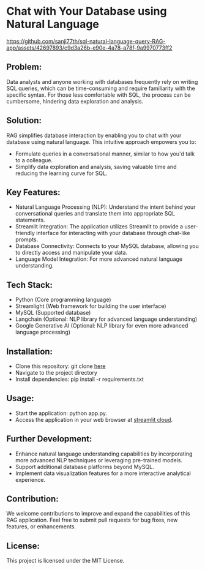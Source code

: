 # Chat with Your Database using Natural Language



https://github.com/sanji77th/sql-natural-language-query-RAG-app/assets/42697893/c9d3a26b-e90e-4a78-a78f-9a9970773ff2



## Problem:
Data analysts and anyone working with databases frequently rely on writing SQL queries, which can be time-consuming and require familiarity with the specific syntax.
For those less comfortable with SQL, the process can be cumbersome, hindering data exploration and analysis.

## Solution:
RAG simplifies database interaction by enabling you to chat with your database using natural language. This intuitive approach empowers you to:
- Formulate queries in a conversational manner, similar to how you'd talk to a colleague.
- Simplify data exploration and analysis, saving valuable time and reducing the learning curve for SQL.

## Key Features:
- Natural Language Processing (NLP): Understand the intent behind your conversational queries and translate them into appropriate SQL statements.
- Streamlit Integration: The application utilizes Streamlit to provide a user-friendly interface for interacting with your database through chat-like prompts.
- Database Connectivity: Connects to your MySQL database, allowing you to directly access and manipulate your data.
- Language Model Integration: For more advanced natural language understanding.

## Tech Stack:
- Python (Core programming language)
- Streamlight (Web framework for building the user interface)
- MySQL (Supported database)
- Langchain (Optional: NLP library for advanced language understanding)
- Google Generative AI (Optional: NLP library for even more advanced language processing)

## Installation:
- Clone this repository: git clone [here](https://github.com/sanji77th/sql-natural-language-query-RAG-app)
- Navigate to the project directory 
- Install dependencies: pip install -r requirements.txt 

## Usage:
- Start the application: python app.py.
- Access the application in your web browser at [streamlit cloud](https://sql-natural-language-query-rag-app.streamlit.app/).

## Further Development:
- Enhance natural language understanding capabilities by incorporating more advanced NLP techniques or leveraging pre-trained models.
- Support additional database platforms beyond MySQL.
- Implement data visualization features for a more interactive analytical experience.

## Contribution:
We welcome contributions to improve and expand the capabilities of this RAG application. Feel free to submit pull requests for bug fixes, new features, or enhancements.

## License:
This project is licensed under the MIT License.
